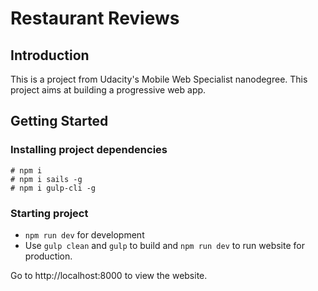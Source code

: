 # Restaurant Reviews

## Introduction

This is a project from Udacity's Mobile Web Specialist nanodegree. This project aims at building a progressive web app.

## Getting Started

### Installing project dependencies

```Installing project dependencies
# npm i
# npm i sails -g
# npm i gulp-cli -g
```

### Starting project

* `npm run dev` for development
* Use `gulp clean` and `gulp` to build and `npm run dev` to run website for production.

Go to http://localhost:8000 to view the website.